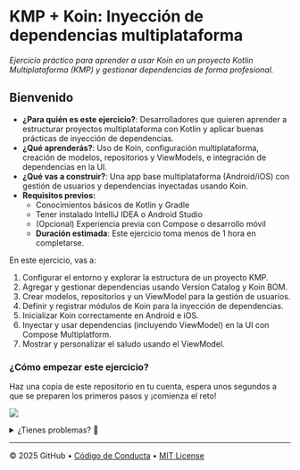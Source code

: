 # KMP + Koin: Inyección de dependencias multiplataforma

_Ejercicio práctico para aprender a usar Koin en un proyecto Kotlin Multiplataforma (KMP) y gestionar dependencias de forma profesional._

## Bienvenido

- **¿Para quién es este ejercicio?**: Desarrolladores que quieren aprender a estructurar proyectos multiplataforma con Kotlin y aplicar buenas prácticas de inyección de dependencias.
- **¿Qué aprenderás?**: Uso de Koin, configuración multiplataforma, creación de modelos, repositorios y ViewModels, e integración de dependencias en la UI.
- **¿Qué vas a construir?**: Una app base multiplataforma (Android/iOS) con gestión de usuarios y dependencias inyectadas usando Koin.
- **Requisitos previos:**
  - Conocimientos básicos de Kotlin y Gradle
  - Tener instalado IntelliJ IDEA o Android Studio
  - (Opcional) Experiencia previa con Compose o desarrollo móvil
  - **Duración estimada**: Este ejercicio toma menos de 1 hora en completarse.

En este ejercicio, vas a:

1. Configurar el entorno y explorar la estructura de un proyecto KMP.
2. Agregar y gestionar dependencias usando Version Catalog y Koin BOM.
3. Crear modelos, repositorios y un ViewModel para la gestión de usuarios.
4. Definir y registrar módulos de Koin para la inyección de dependencias.
5. Inicializar Koin correctamente en Android e iOS.
6. Inyectar y usar dependencias (incluyendo ViewModel) en la UI con Compose Multiplatform.
7. Mostrar y personalizar el saludo usando el ViewModel.

### ¿Cómo empezar este ejercicio?

Haz una copia de este repositorio en tu cuenta, espera unos segundos a que se preparen los primeros pasos y ¡comienza el reto!

[![](https://img.shields.io/badge/Copiar%20Ejercicio-%E2%86%92-1f883d?style=for-the-badge&logo=github&labelColor=197935)](https://github.com/new?template_owner=kevinah95&template_name=exercise-kmp-koin&owner=%40me&name=exercise-kmp-koin&description=Ejercicio:+KMP+y+Koin&visibility=public)

<details>
<summary>¿Tienes problemas? 🤷</summary><br/>

Al copiar el ejercicio, te recomendamos:

- Para owner, elige tu cuenta personal o una organización.
- Recomendamos crear el repositorio como público para evitar límites de minutos de Actions.
- Si el ejercicio no está listo en 20 segundos, revisa la pestaña [Actions](../../actions).
- Verifica si hay un job corriendo. A veces puede tardar un poco más.
- Si ves un job fallido, por favor abre un issue. ¡Así mejoras el ejercicio! 🐛

</details>

---

&copy; 2025 GitHub &bull; [Código de Conducta](https://www.contributor-covenant.org/version/2/1/code_of_conduct/code_of_conduct.md) &bull; [MIT License](https://gh.io/mit)
